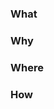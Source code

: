 <!--
PR titles should be:
<AREA>: <SHORT_DESCRIPTION>

For example:
books: fix typo
-->

<!--
If your pull request is long and/or has sections
that need clarifying, consider leaving a review on
your own PR with comments explaining the changes.
-->

### What
<!--
If applicable, close a related issue with: 

Fixes #<BUG_ISSUE_NUMBER>

...or...

Closes #<FEATURE_ISSUE_NUMBER>
-->

<!-- Describe the pull request in detail. -->

### Why
<!-- If applicable, describe why this pull request exists. -->

### Where
<!-- If applicable, describe the places this pull request affects. -->

### How
<!-- If applicable, describe how this pull request works. -->
